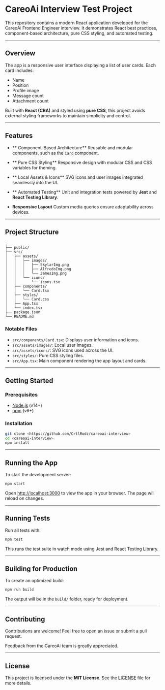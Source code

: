 # CareoAi Interview Test Project

This repository contains a modern React application developed for the CareoAi Frontend Engineer interview. It demonstrates React best practices, component-based architecture, pure CSS styling, and automated testing.

---

##  Overview

The app is a responsive user interface displaying a list of user cards. Each card includes:

- Name
- Position
- Profile image
- Message count
- Attachment count

Built with **React (CRA)** and styled using **pure CSS**, this project avoids external styling frameworks to maintain simplicity and control.

---

##  Features

- ** Component-Based Architecture**
  Reusable and modular components, such as the `Card` component.

- ** Pure CSS Styling**
  Responsive design with modular CSS and CSS variables for theming.

- ** Local Assets & Icons**
  SVG icons and user images integrated seamlessly into the UI.

- ** Automated Testing**
  Unit and integration tests powered by **Jest** and **React Testing Library**.

- **Responsive Layout**
  Custom media queries ensure adaptability across devices.

---

##  Project Structure

```
.
├── public/
├── src/
│   ├── assets/
│   │   ├── images/
│   │   │   ├── SkylarImg.png
│   │   │   ├── AlfredoImg.png
│   │   │   └── JamesImg.png
│   │   └── icons/
│   │       └── icons.tsx
│   ├── components/
│   │   └── Card.tsx
│   ├── styles/
│   │   └── Card.css
│   ├── App.tsx
│   └── index.tsx
├── package.json
└── README.md
```

### Notable Files

- `src/components/Card.tsx`: Displays user information and icons.
- `src/assets/images/`: Local user images.
- `src/assets/icons/`: SVG icons used across the UI.
- `src/styles/`: Pure CSS styling files.
- `src/App.tsx`: Main component rendering the app layout and cards.

---

## Getting Started

### Prerequisites

- [Node.js](https://nodejs.org/) (v14+)
- [npm](https://www.npmjs.com/) (v6+)

###  Installation

```bash
git clone <https://github.com/CrtlRodz/careoai-interview>
cd <careoai-interview>
npm install
```

---

##  Running the App

To start the development server:

```bash
npm start
```

Open [http://localhost:3000](http://localhost:3000) to view the app in your browser. The page will reload on changes.

---

##  Running Tests

Run all tests with:

```bash
npm test
```

This runs the test suite in watch mode using Jest and React Testing Library.

---

##  Building for Production

To create an optimized build:

```bash
npm run build
```

The output will be in the `build/` folder, ready for deployment.

---

##  Contributing

Contributions are welcome!
Feel free to open an issue or submit a pull request.

Feedback from the CareoAi team is greatly appreciated.

---

##  License

This project is licensed under the **MIT License**.
See the [LICENSE](./LICENSE) file for more details.
